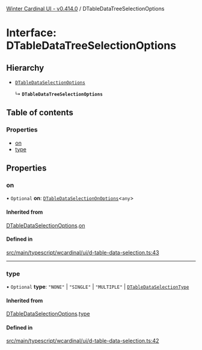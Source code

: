 [Winter Cardinal UI - v0.414.0](../index.md) / DTableDataTreeSelectionOptions

# Interface: DTableDataTreeSelectionOptions

## Hierarchy

- [`DTableDataSelectionOptions`](DTableDataSelectionOptions.md)

  ↳ **`DTableDataTreeSelectionOptions`**

## Table of contents

### Properties

- [on](DTableDataTreeSelectionOptions.md#on)
- [type](DTableDataTreeSelectionOptions.md#type)

## Properties

### on

• `Optional` **on**: [`DTableDataSelectionOnOptions`](DTableDataSelectionOnOptions.md)\<`any`\>

#### Inherited from

[DTableDataSelectionOptions](DTableDataSelectionOptions.md).[on](DTableDataSelectionOptions.md#on)

#### Defined in

[src/main/typescript/wcardinal/ui/d-table-data-selection.ts:43](https://github.com/winter-cardinal/winter-cardinal-ui/blob/v0.414.0/src/main/typescript/wcardinal/ui/d-table-data-selection.ts#L43)

___

### type

• `Optional` **type**: ``"NONE"`` \| ``"SINGLE"`` \| ``"MULTIPLE"`` \| [`DTableDataSelectionType`](../index.md#dtabledataselectiontype)

#### Inherited from

[DTableDataSelectionOptions](DTableDataSelectionOptions.md).[type](DTableDataSelectionOptions.md#type)

#### Defined in

[src/main/typescript/wcardinal/ui/d-table-data-selection.ts:42](https://github.com/winter-cardinal/winter-cardinal-ui/blob/v0.414.0/src/main/typescript/wcardinal/ui/d-table-data-selection.ts#L42)
